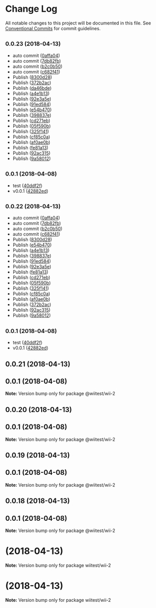 # Change Log

All notable changes to this project will be documented in this file.
See [Conventional Commits](https://conventionalcommits.org) for commit guidelines.

<a name="0.0.23"></a>
## <small>0.0.23 (2018-04-13)</small>

* auto commit ([0affa04](https://github.com/qinmudi/wii-demo/commit/0affa04))
* auto commit ([7db82fb](https://github.com/qinmudi/wii-demo/commit/7db82fb))
* auto commit ([b2c0b50](https://github.com/qinmudi/wii-demo/commit/b2c0b50))
* auto commit ([c682f41](https://github.com/qinmudi/wii-demo/commit/c682f41))
* Publish ([8300d28](https://github.com/qinmudi/wii-demo/commit/8300d28))
* Publish ([372b2ac](https://github.com/qinmudi/wii-demo/commit/372b2ac))
* Publish ([da46bde](https://github.com/qinmudi/wii-demo/commit/da46bde))
* Publish ([a4e1b13](https://github.com/qinmudi/wii-demo/commit/a4e1b13))
* Publish ([92e3a5e](https://github.com/qinmudi/wii-demo/commit/92e3a5e))
* Publish ([91ed584](https://github.com/qinmudi/wii-demo/commit/91ed584))
* Publish ([e54b470](https://github.com/qinmudi/wii-demo/commit/e54b470))
* Publish ([398837e](https://github.com/qinmudi/wii-demo/commit/398837e))
* Publish ([cd271eb](https://github.com/qinmudi/wii-demo/commit/cd271eb))
* Publish ([05f590b](https://github.com/qinmudi/wii-demo/commit/05f590b))
* Publish ([325f141](https://github.com/qinmudi/wii-demo/commit/325f141))
* Publish ([cf85c0a](https://github.com/qinmudi/wii-demo/commit/cf85c0a))
* Publish ([af0ae0b](https://github.com/qinmudi/wii-demo/commit/af0ae0b))
* Publish ([fe81a13](https://github.com/qinmudi/wii-demo/commit/fe81a13))
* Publish ([92ac315](https://github.com/qinmudi/wii-demo/commit/92ac315))
* Publish ([9a58012](https://github.com/qinmudi/wii-demo/commit/9a58012))



<a name="0.0.1"></a>
## <small>0.0.1 (2018-04-08)</small>

* test ([40ddf2f](https://github.com/qinmudi/wii-demo/commit/40ddf2f))
* v0.0.1 ([42882ed](https://github.com/qinmudi/wii-demo/commit/42882ed))




<a name="0.0.22"></a>
## <small>0.0.22 (2018-04-13)</small>

* auto commit ([0affa04](https://github.com/qinmudi/wii-demo/commit/0affa04))
* auto commit ([7db82fb](https://github.com/qinmudi/wii-demo/commit/7db82fb))
* auto commit ([b2c0b50](https://github.com/qinmudi/wii-demo/commit/b2c0b50))
* auto commit ([c682f41](https://github.com/qinmudi/wii-demo/commit/c682f41))
* Publish ([8300d28](https://github.com/qinmudi/wii-demo/commit/8300d28))
* Publish ([e54b470](https://github.com/qinmudi/wii-demo/commit/e54b470))
* Publish ([a4e1b13](https://github.com/qinmudi/wii-demo/commit/a4e1b13))
* Publish ([398837e](https://github.com/qinmudi/wii-demo/commit/398837e))
* Publish ([91ed584](https://github.com/qinmudi/wii-demo/commit/91ed584))
* Publish ([92e3a5e](https://github.com/qinmudi/wii-demo/commit/92e3a5e))
* Publish ([fe81a13](https://github.com/qinmudi/wii-demo/commit/fe81a13))
* Publish ([cd271eb](https://github.com/qinmudi/wii-demo/commit/cd271eb))
* Publish ([05f590b](https://github.com/qinmudi/wii-demo/commit/05f590b))
* Publish ([325f141](https://github.com/qinmudi/wii-demo/commit/325f141))
* Publish ([cf85c0a](https://github.com/qinmudi/wii-demo/commit/cf85c0a))
* Publish ([af0ae0b](https://github.com/qinmudi/wii-demo/commit/af0ae0b))
* Publish ([372b2ac](https://github.com/qinmudi/wii-demo/commit/372b2ac))
* Publish ([92ac315](https://github.com/qinmudi/wii-demo/commit/92ac315))
* Publish ([9a58012](https://github.com/qinmudi/wii-demo/commit/9a58012))



<a name="0.0.1"></a>
## <small>0.0.1 (2018-04-08)</small>

* test ([40ddf2f](https://github.com/qinmudi/wii-demo/commit/40ddf2f))
* v0.0.1 ([42882ed](https://github.com/qinmudi/wii-demo/commit/42882ed))




<a name="0.0.21"></a>
## 0.0.21 (2018-04-13)



<a name="0.0.1"></a>
## 0.0.1 (2018-04-08)




**Note:** Version bump only for package @wiitest/wii-2

<a name="0.0.20"></a>
## 0.0.20 (2018-04-13)



<a name="0.0.1"></a>
## 0.0.1 (2018-04-08)




**Note:** Version bump only for package @wiitest/wii-2

<a name="0.0.19"></a>
## 0.0.19 (2018-04-13)



<a name="0.0.1"></a>
## 0.0.1 (2018-04-08)




**Note:** Version bump only for package @wiitest/wii-2

<a name="0.0.18"></a>
## 0.0.18 (2018-04-13)



<a name="0.0.1"></a>
## 0.0.1 (2018-04-08)




**Note:** Version bump only for package @wiitest/wii-2

<a name=""></a>
# [](https://github.com/qinmudi/wii-demo/compare/wiitest/wii-2@0.0.16...wiitest/wii-2@) (2018-04-13)




**Note:** Version bump only for package wiitest/wii-2

<a name=""></a>
# [](https://github.com/qinmudi/wii-demo/compare/wiitest/wii-2@0.0.15...wiitest/wii-2@) (2018-04-13)




**Note:** Version bump only for package wiitest/wii-2

